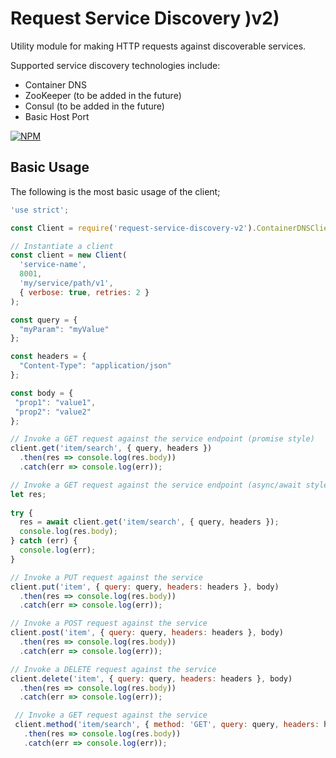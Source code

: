 # Request Service Discovery )v2)

Utility module for making HTTP requests against discoverable services.

Supported service discovery technologies include:

* Container DNS
* ZooKeeper (to be added in the future)
* Consul (to be added in the future)
* Basic Host Port


[![NPM](https://nodei.co/npm/request-service-discovery-v2.png?downloads=true&downloadRank=true&stars=true)](https://nodei.co/npm/request-service-discovery/)


## Basic Usage

The following is the most basic usage of the client;

```javascript
'use strict';

const Client = require('request-service-discovery-v2').ContainerDNSClient;

// Instantiate a client
const client = new Client(
  'service-name', 
  8001, 
  'my/service/path/v1', 
  { verbose: true, retries: 2 }
);

const query = {
  "myParam": "myValue"  
};

const headers = {
  "Content-Type": "application/json"  
};

const body = {
 "prop1": "value1",
 "prop2": "value2"  
};

// Invoke a GET request against the service endpoint (promise style)
client.get('item/search', { query, headers })
  .then(res => console.log(res.body))
  .catch(err => console.log(err));

// Invoke a GET request against the service endpoint (async/await style)
let res;
  
try {
  res = await client.get('item/search', { query, headers });
  console.log(res.body);
} catch (err) {
  console.log(err);
}

// Invoke a PUT request against the service
client.put('item', { query: query, headers: headers }, body)
  .then(res => console.log(res.body))
  .catch(err => console.log(err));

// Invoke a POST request against the service
client.post('item', { query: query, headers: headers }, body)
  .then(res => console.log(res.body))
  .catch(err => console.log(err));  

// Invoke a DELETE request against the service
client.delete('item', { query: query, headers: headers }, body)
  .then(res => console.log(res.body))
  .catch(err => console.log(err));

 // Invoke a GET request against the service
 client.method('item/search', { method: 'GET', query: query, headers: headers }, body)
   .then(res => console.log(res.body))
   .catch(err => console.log(err));  
````
